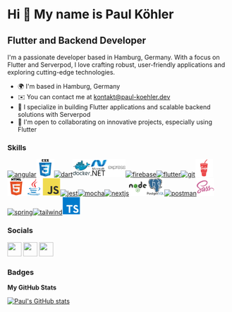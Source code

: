 Hi 👋 My name is Paul Köhler
============================

Flutter and Backend Developer
-----------------------------

I'm a passionate developer based in Hamburg, Germany. With a focus on Flutter and Serverpod, I love crafting robust, user-friendly applications and exploring cutting-edge technologies.

* 🌍  I'm based in Hamburg, Germany
* ✉️  You can contact me at [kontakt@paul-koehler.dev](mailto:kontakt@paul-koehler.dev)
* 🚀  I specialize in building Flutter applications and scalable backend solutions with Serverpod
* 💙  I'm open to collaborating on innovative projects, especially using Flutter

### Skills
<p align="left"><a href="https://angular.io" target="_blank" rel="noreferrer" ><img src="https://angular.io/assets/images/logos/angular/angular.svg" alt="angular" width="40" height="40" /></a><a href="https://www.w3schools.com/css/" target="_blank" rel="noreferrer" ><img src="https://raw.githubusercontent.com/devicons/devicon/master/icons/css3/css3-original-wordmark.svg" alt="css3" width="40" height="40" /></a><a href="https://dart.dev" target="_blank" rel="noreferrer" ><img src="https://www.vectorlogo.zone/logos/dartlang/dartlang-icon.svg" alt="dart" width="40" height="40" /></a><a href="https://www.docker.com/" target="_blank" rel="noreferrer" ><img src="https://raw.githubusercontent.com/devicons/devicon/master/icons/docker/docker-original-wordmark.svg" alt="docker" width="40" height="40" /></a><a href="https://dotnet.microsoft.com/" target="_blank" rel="noreferrer" ><img src="https://raw.githubusercontent.com/devicons/devicon/master/icons/dot-net/dot-net-original-wordmark.svg" alt="dotnet" width="40" height="40" /></a><a href="https://expressjs.com" target="_blank" rel="noreferrer" ><img src="https://raw.githubusercontent.com/devicons/devicon/master/icons/express/express-original-wordmark.svg" alt="express" width="40" height="40" /></a><a href="https://firebase.google.com/" target="_blank" rel="noreferrer" ><img src="https://www.vectorlogo.zone/logos/firebase/firebase-icon.svg" alt="firebase" width="40" height="40" /></a><a href="https://flutter.dev" target="_blank" rel="noreferrer" ><img src="https://www.vectorlogo.zone/logos/flutterio/flutterio-icon.svg" alt="flutter" width="40" height="40" /></a><a href="https://git-scm.com/" target="_blank" rel="noreferrer" ><img src="https://www.vectorlogo.zone/logos/git-scm/git-scm-icon.svg" alt="git" width="40" height="40" /></a><a href="https://gulpjs.com" target="_blank" rel="noreferrer" ><img src="https://raw.githubusercontent.com/devicons/devicon/master/icons/gulp/gulp-plain.svg" alt="gulp" width="40" height="40" /></a><a href="https://www.w3.org/html/" target="_blank" rel="noreferrer" ><img src="https://raw.githubusercontent.com/devicons/devicon/master/icons/html5/html5-original-wordmark.svg" alt="html5" width="40" height="40" /></a><a href="https://www.java.com" target="_blank" rel="noreferrer" ><img src="https://raw.githubusercontent.com/devicons/devicon/master/icons/java/java-original.svg" alt="java" width="40" height="40" /></a><a href="https://developer.mozilla.org/en-US/docs/Web/JavaScript" target="_blank" rel="noreferrer" ><img src="https://raw.githubusercontent.com/devicons/devicon/master/icons/javascript/javascript-original.svg" alt="javascript" width="40" height="40" /></a><a href="https://jestjs.io" target="_blank" rel="noreferrer" ><img src="https://www.vectorlogo.zone/logos/jestjsio/jestjsio-icon.svg" alt="jest" width="40" height="40" /></a><a href="https://mochajs.org" target="_blank" rel="noreferrer" ><img src="https://www.vectorlogo.zone/logos/mochajs/mochajs-icon.svg" alt="mocha" width="40" height="40" /></a><a href="https://nextjs.org/" target="_blank" rel="noreferrer" ><img src="https://cdn.worldvectorlogo.com/logos/nextjs-2.svg" alt="nextjs" width="40" height="40" /></a><a href="https://nodejs.org" target="_blank" rel="noreferrer" ><img src="https://raw.githubusercontent.com/devicons/devicon/master/icons/nodejs/nodejs-original-wordmark.svg" alt="nodejs" width="40" height="40" /></a><a href="https://www.postgresql.org" target="_blank" rel="noreferrer" ><img src="https://raw.githubusercontent.com/devicons/devicon/master/icons/postgresql/postgresql-original-wordmark.svg" alt="postgresql" width="40" height="40" /></a><a href="https://postman.com" target="_blank" rel="noreferrer" ><img src="https://www.vectorlogo.zone/logos/getpostman/getpostman-icon.svg" alt="postman" width="40" height="40" /></a><a href="https://sass-lang.com" target="_blank" rel="noreferrer" ><img src="https://raw.githubusercontent.com/devicons/devicon/master/icons/sass/sass-original.svg" alt="sass" width="40" height="40" /></a><a href="https://spring.io/" target="_blank" rel="noreferrer" ><img src="https://www.vectorlogo.zone/logos/springio/springio-icon.svg" alt="spring" width="40" height="40" /></a><a href="https://tailwindcss.com/" target="_blank" rel="noreferrer" ><img src="https://www.vectorlogo.zone/logos/tailwindcss/tailwindcss-icon.svg" alt="tailwind" width="40" height="40" /></a><a href="https://www.typescriptlang.org/" target="_blank" rel="noreferrer" ><img src="https://raw.githubusercontent.com/devicons/devicon/master/icons/typescript/typescript-original.svg" alt="typescript" width="40" height="40" /></a></p>

### Socials

<p align="left"> 
<a href="https://www.github.com/inf0rmatix" target="_blank" rel="noreferrer"><img src="https://raw.githubusercontent.com/danielcranney/readme-generator/main/public/icons/socials/github-dark.svg" width="32" height="32" /></a> 
<a href="https://twitter.com/inf0rmatix" target="_blank" rel="noreferrer"><img src="https://raw.githubusercontent.com/danielcranney/readme-generator/main/public/icons/socials/twitter.svg" width="32" height="32" /></a> 
<a href="https://www.linkedin.com/in/paul-k%C3%B6hler-1a029b160/" target="_blank" rel="noreferrer"><img src="https://raw.githubusercontent.com/danielcranney/readme-generator/main/public/icons/socials/linkedin.svg" width="32" height="32" /></a> 
</p>

### Badges

<b>My GitHub Stats</b>

<a href="http://www.github.com/paul-koehler"><img src="https://github-readme-stats.vercel.app/api?username=inf0rmatix&show_icons=true&hide=&count_private=true&title_color=0891b2&text_color=ffffff&icon_color=0891b2&bg_color=1c1917&hide_border=true&show_icons=true" alt="Paul's GitHub stats" /></a>

<!-- ### Support Me

If you’d like to support my work, feel free to reach out or explore open-source collaborations!
-->
